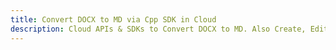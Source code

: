 ---title: Convert DOCX to MD via Cpp SDK in Clouddescription: Cloud APIs & SDKs to Convert DOCX to MD. Also Create, Edit & Render Microsoft Word & OpenOffice documents in the Cloud.---